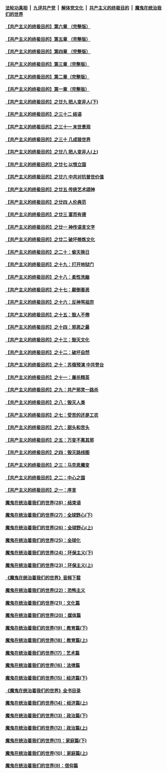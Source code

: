 ####  [法轮功真相](../../../../basic/blob/master/README.md?t=06150131) &nbsp;|&nbsp; [九评共产党](../../../../9ping.md/blob/master/README.md?t=06150131) &nbsp;|&nbsp; [解体党文化](../../../../jtdwh.md/blob/master/README.md?t=06150131)  &nbsp;|&nbsp; [共产主义的终极目的](../../../../gczydzjmd.md/blob/master/README.md?t=06150131) &nbsp;|&nbsp; [魔鬼在统治我们的世界](../../../../mgztzwmdsj.md/blob/master/README.md?t=06150131) 

#### [【共产主义的终极目的】第六章 （完整版）](../pages/nsc422/n11428913.md?t=06150131) 

#### [【共产主义的终极目的】第五章 （完整版）](../pages/nsc422/n11428912.md?t=06150131) 

#### [【共产主义的终极目的】第四章 （完整版）](../pages/nsc422/n11428907.md?t=06150131) 

#### [【共产主义的终极目的】第三章（完整版）](../pages/nsc422/n11428848.md?t=06150131) 

#### [【共产主义的终极目的】第二章（完整版）](../pages/nsc422/n11428831.md?t=06150131) 

#### [【共产主义的终极目的】第一章（完整版）](../pages/nsc422/n11417651.md?t=06150131) 

#### [【共产主义的终极目的】之廿九 把人变非人(下)](../pages/nsc422/n11344140.md?t=06150131) 

#### [【共产主义的终极目的】之三十二 结语](../pages/nsc422/n11360535.md?t=06150131) 

#### [【共产主义的终极目的】之三十一 末世景观](../pages/nsc422/n11351129.md?t=06150131) 

#### [【共产主义的终极目的】之三十 几成狼世界](../pages/nsc422/n11348280.md?t=06150131) 

#### [【共产主义的终极目的】之廿八 把人变非人(上)](../pages/nsc422/n11340492.md?t=06150131) 

#### [【共产主义的终极目的】之廿七 以恨立国](../pages/nsc422/n11336944.md?t=06150131) 

#### [【共产主义的终极目的】之廿六 中共对抗普世价值](../pages/nsc422/n11324785.md?t=06150131) 

#### [【共产主义的终极目的】之廿五 传统艺术颂神](../pages/nsc422/n11296396.md?t=06150131) 

#### [【共产主义的终极目的】之廿四 人伦典范](../pages/nsc422/n11296397.md?t=06150131) 

#### [【共产主义的终极目的】之廿三 富而有德](../pages/nsc422/n11283598.md?t=06150131) 

#### [【共产主义的终极目的】之廿一 神传语言文字](../pages/nsc422/n11263265.md?t=06150131) 

#### [【共产主义的终极目的】之廿二 破坏修炼文化](../pages/nsc422/n11245728.md?t=06150131) 

#### [【共产主义的终极目的】之二十：偷天换日](../pages/nsc422/n11238846.md?t=06150131) 

#### [【共产主义的终极目的】之十九：打开地狱门](../pages/nsc422/n11206376.md?t=06150131) 

#### [【共产主义的终极目的】之十八：柔性洗脑](../pages/nsc422/n11199994.md?t=06150131) 

#### [【共产主义的终极目的】之十七：颠倒善恶](../pages/nsc422/n11179782.md?t=06150131) 

#### [【共产主义的终极目的】之十六：反神骂祖宗](../pages/nsc422/n11166798.md?t=06150131) 

#### [【共产主义的终极目的】之十五：毁人不倦](../pages/nsc422/n11166792.md?t=06150131) 

#### [【共产主义的终极目的】之十四：邪恶之最](../pages/nsc422/n11150249.md?t=06150131) 

#### [【共产主义的终极目的】之十三：毁灭文化](../pages/nsc422/n11135227.md?t=06150131) 

#### [【共产主义的终极目的】之十二：破坏自然](../pages/nsc422/n11135214.md?t=06150131) 

#### [【共产主义的终极目的】之十：苏俄预演 中共登台](../pages/nsc422/n11118424.md?t=06150131) 

#### [【共产主义的终极目的】之十一：屠杀精英](../pages/nsc422/n11118442.md?t=06150131) 

#### [【共产主义的终极目的】之九：共产邪灵一路杀](../pages/nsc422/n11114139.md?t=06150131) 

#### [【共产主义的终极目的】之八：毁灭人类](../pages/nsc422/n11108503.md?t=06150131) 

#### [【共产主义的终极目的】之七：受苦的还是工农](../pages/nsc422/n11101809.md?t=06150131) 

#### [【共产主义的终极目的】之六：甜头和苦头](../pages/nsc422/n11096971.md?t=06150131) 

#### [【共产主义的终极目的】之五：万变不离其邪](../pages/nsc422/n11091285.md?t=06150131) 

#### [【共产主义的终极目的】之四：毁灭路线图](../pages/nsc422/n11086284.md?t=06150131) 

#### [【共产主义的终极目的】之三：马克思魔变](../pages/nsc422/n11061941.md?t=06150131) 

#### [【共产主义的终极目的】之二：中心之国](../pages/nsc422/n11047728.md?t=06150131) 

#### [【共产主义的终极目的】之一：序言](../pages/nsc422/n11086077.md?t=06150131) 

#### [魔鬼在统治着我们的世界(28)：结束语](../pages/nsc422/n10936246.md?t=06150131) 

#### [魔鬼在统治着我们的世界(27)：全球野心(下)](../pages/nsc422/n10928319.md?t=06150131) 

#### [魔鬼在统治着我们的世界(26)：全球野心(上)](../pages/nsc422/n10900318.md?t=06150131) 

#### [魔鬼在统治着我们的世界(25)：全球化](../pages/nsc422/n10788205.md?t=06150131) 

#### [魔鬼在统治着我们的世界(24)：环保主义(下)](../pages/nsc422/n10695307.md?t=06150131) 

#### [魔鬼在统治着我们的世界(23)：环保主义(上)](../pages/nsc422/n10688613.md?t=06150131) 

#### [《魔鬼在统治着我们的世界》音频下载](../pages/nsc422/n10635553.md?t=06150131) 

#### [魔鬼在统治着我们的世界(22)：恐怖主义](../pages/nsc422/n10614727.md?t=06150131) 

#### [魔鬼在统治着我们的世界(21)：文化篇](../pages/nsc422/n10597706.md?t=06150131) 

#### [魔鬼在统治着我们的世界(20)：媒体篇](../pages/nsc422/n10586579.md?t=06150131) 

#### [魔鬼在统治着我们的世界(19)：教育篇(下)](../pages/nsc422/n10564808.md?t=06150131) 

#### [魔鬼在统治着我们的世界(18)：教育篇(上)](../pages/nsc422/n10526970.md?t=06150131) 

#### [魔鬼在统治着我们的世界(17)：艺术篇](../pages/nsc422/n10499093.md?t=06150131) 

#### [魔鬼在统治着我们的世界(16)：法律篇](../pages/nsc422/n10485969.md?t=06150131) 

#### [魔鬼在统治着我们的世界(15)：经济篇(下)](../pages/nsc422/n10469975.md?t=06150131) 

#### [《魔鬼在统治着我们的世界》全书目录](../pages/nsc422/n10464261.md?t=06150131) 

#### [魔鬼在统治着我们的世界(14)：经济篇(上)](../pages/nsc422/n10457370.md?t=06150131) 

#### [魔鬼在统治着我们的世界(13)：政治篇(下)](../pages/nsc422/n10448270.md?t=06150131) 

#### [魔鬼在统治着我们的世界(12)：政治篇(上)](../pages/nsc422/n10444576.md?t=06150131) 

#### [魔鬼在统治着我们的世界(11)：家庭篇(下)](../pages/nsc422/n10440961.md?t=06150131) 

#### [魔鬼在统治着我们的世界(10)：家庭篇(上)](../pages/nsc422/n10435448.md?t=06150131) 

#### [魔鬼在统治着我们的世界(9)：信仰篇](../pages/nsc422/n10432159.md?t=06150131) 

